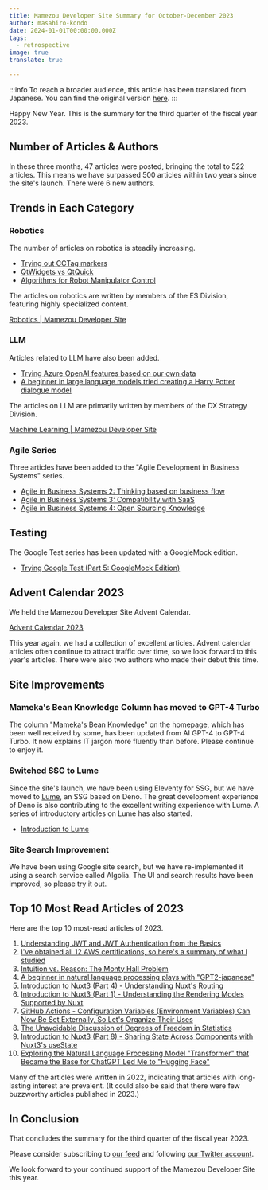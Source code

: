 ```yaml
---
title: Mamezou Developer Site Summary for October-December 2023
author: masahiro-kondo
date: 2024-01-01T00:00:00.000Z
tags:
  - retrospective
image: true
translate: true

---
```


:::info
To reach a broader audience, this article has been translated from Japanese.
You can find the original version [here](https://developer.mamezou-tech.com/blogs/2024/01/01/2023-3q-retrospective/).
:::



Happy New Year. This is the summary for the third quarter of the fiscal year 2023.

## Number of Articles & Authors
In these three months, 47 articles were posted, bringing the total to 522 articles. This means we have surpassed 500 articles within two years since the site's launch. There were 6 new authors.

## Trends in Each Category

### Robotics
The number of articles on robotics is steadily increasing.

- [Trying out CCTag markers](https://developer.mamezou-tech.com/robotics/vision/cctag/)
- [QtWidgets vs QtQuick](https://developer.mamezou-tech.com/robotics/gui/qtwidget-vs-qtquick/)
- [Algorithms for Robot Manipulator Control](https://developer.mamezou-tech.com/robotics/manip-algo/manip-algo/)

The articles on robotics are written by members of the ES Division, featuring highly specialized content.

[Robotics | Mamezou Developer Site](https://developer.mamezou-tech.com/robotics/)

### LLM
Articles related to LLM have also been added.

- [Trying Azure OpenAI features based on our own data](https://developer.mamezou-tech.com/ml/llm/llm-azure-openai-your-data/)
- [A beginner in large language models tried creating a Harry Potter dialogue model](https://developer.mamezou-tech.com/ml/llm/1006_llm-harry-potter/)

The articles on LLM are primarily written by members of the DX Strategy Division.

[Machine Learning | Mamezou Developer Site](https://developer.mamezou-tech.com/ml/)

### Agile Series
Three articles have been added to the "Agile Development in Business Systems" series.

- [Agile in Business Systems 2: Thinking based on business flow](https://developer.mamezou-tech.com/agile/bs-agile_02/)
- [Agile in Business Systems 3: Compatibility with SaaS](https://developer.mamezou-tech.com/agile/bs-agile_03/)
- [Agile in Business Systems 4: Open Sourcing Knowledge](https://developer.mamezou-tech.com/agile/bs-agile_04/)

## Testing

The Google Test series has been updated with a GoogleMock edition.

- [Trying Google Test (Part 5: GoogleMock Edition)](https://developer.mamezou-tech.com/blogs/2023/10/08/google-test-05/)

## Advent Calendar 2023

We held the Mamezou Developer Site Advent Calendar.

[Advent Calendar 2023](https://developer.mamezou-tech.com/events/advent-calendar/2023/)

This year again, we had a collection of excellent articles. Advent calendar articles often continue to attract traffic over time, so we look forward to this year's articles. There were also two authors who made their debut this time.

## Site Improvements

### Mameka's Bean Knowledge Column has moved to GPT-4 Turbo
The column "Mameka's Bean Knowledge" on the homepage, which has been well received by some, has been updated from AI GPT-4 to GPT-4 Turbo. It now explains IT jargon more fluently than before. Please continue to enjoy it.

### Switched SSG to Lume
Since the site's launch, we have been using Eleventy for SSG, but we have moved to [Lume](https://lume.land/), an SSG based on Deno. The great development experience of Deno is also contributing to the excellent writing experience with Lume. A series of introductory articles on Lume has also started.

- [Introduction to Lume](https://developer.mamezou-tech.com/frontend/#lume)

### Site Search Improvement
We have been using Google site search, but we have re-implemented it using a search service called Algolia. The UI and search results have been improved, so please try it out.

## Top 10 Most Read Articles of 2023

Here are the top 10 most-read articles of 2023.

1. [Understanding JWT and JWT Authentication from the Basics](https://developer.mamezou-tech.com/blogs/2022/12/08/jwt-auth/)
2. [I've obtained all 12 AWS certifications, so here's a summary of what I studied](https://developer.mamezou-tech.com/blogs/2022/12/12/aws_all_certified/)
3. [Intuition vs. Reason: The Monty Hall Problem](https://developer.mamezou-tech.com/blogs/2022/07/04/monty-hall-problem/)
4. [A beginner in natural language processing plays with "GPT2-japanese"](https://developer.mamezou-tech.com/blogs/2022/07/08/gpt-2-japanese/)
5. [Introduction to Nuxt3 (Part 4) - Understanding Nuxt's Routing](https://developer.mamezou-tech.com/nuxt/nuxt3-routing/)
6. [Introduction to Nuxt3 (Part 1) - Understanding the Rendering Modes Supported by Nuxt](https://developer.mamezou-tech.com/nuxt/nuxt3-rendering-mode/)
7. [GitHub Actions - Configuration Variables (Environment Variables) Can Now Be Set Externally, So Let's Organize Their Uses](https://developer.mamezou-tech.com/blogs/2023/01/16/github-actions-configuration-variables/)
8. [The Unavoidable Discussion of Degrees of Freedom in Statistics](https://developer.mamezou-tech.com/blogs/2022/06/20/degrees-of-freedom/)
9. [Introduction to Nuxt3 (Part 8) - Sharing State Across Components with Nuxt3's useState](https://developer.mamezou-tech.com/nuxt/nuxt3-state-management/)
10. [Exploring the Natural Language Processing Model "Transformer" that Became the Base for ChatGPT Led Me to "Hugging Face"](https://developer.mamezou-tech.com/blogs/2023/03/20/using-transformer-01/)

Many of the articles were written in 2022, indicating that articles with long-lasting interest are prevalent. (It could also be said that there were few buzzworthy articles published in 2023.)

## In Conclusion

That concludes the summary for the third quarter of the fiscal year 2023.

Please consider subscribing to [our feed](/feed/) and following [our Twitter account](https://twitter.com/MamezouDev).

We look forward to your continued support of the Mamezou Developer Site this year.
